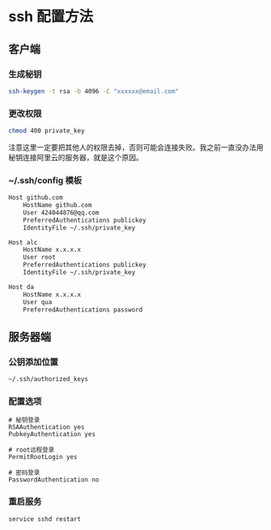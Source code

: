 # ssh 配置方法

## 客户端

### 生成秘钥

```bash
ssh-keygen -t rsa -b 4096 -C "xxxxxx@email.com"
```

### 更改权限

```bash
chmod 400 private_key
```

注意这里一定要把其他人的权限去掉，否则可能会连接失败。我之前一直没办法用秘钥连接阿里云的服务器，就是这个原因。

### ~/.ssh/config 模板

```bash
Host github.com
    HostName github.com
    User 424044876@qq.com
    PreferredAuthentications publickey
    IdentityFile ~/.ssh/private_key
```

```bash
Host alc
    HostName x.x.x.x
    User root
    PreferredAuthentications publickey
    IdentityFile ~/.ssh/private_key
```

```bash
Host da
    HostName x.x.x.x
    User qua
    PreferredAuthentications password
```

## 服务器端

### 公钥添加位置

```bash
~/.ssh/authorized_keys
```

### 配置选项

```
# 秘钥登录
RSAAuthentication yes
PubkeyAuthentication yes

# root远程登录
PermitRootLogin yes

# 密码登录
PasswordAuthentication no
```
### 重启服务

```bash
service sshd restart
```


